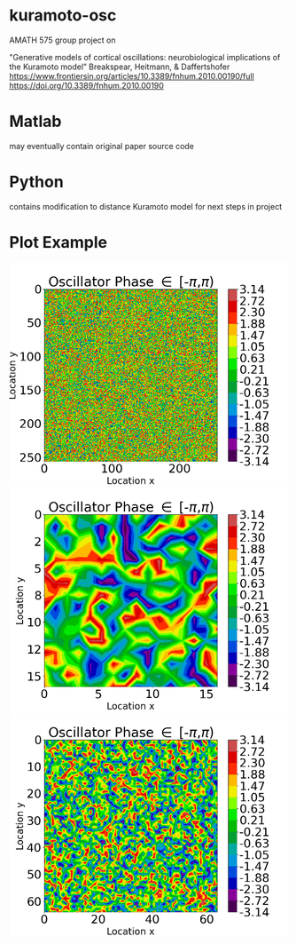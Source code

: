 # kuramoto-osc
AMATH 575 group project on

"Generative models of cortical oscillations: neurobiological implications of the Kuramoto model” Breakspear, Heitmann, & Daffertshofer
https://www.frontiersin.org/articles/10.3389/fnhum.2010.00190/full<br>
https://doi.org/10.3389/fnhum.2010.00190


# Matlab
may eventually contain original paper source code

# Python
contains modification to distance Kuramoto model for next steps in project

# Plot Example

<img width="1039" alt="random ic" src="https://github.com/chriswilly/kuramoto-osc/blob/main/Python/Oscillator%20Phase%20in%20-pipi/Oscillator%20Phase%20in%20-pipi_210502_154316221059.png">


<img width="1039" alt="random ic" src="https://github.com/chriswilly/kuramoto-osc/blob/main/Python/Oscillator%20Phase%20in%20-pipi/Oscillator%20Phase%20in%20-pipi_210502_161605864631.png">



<img width="1039" alt="random ic" src="https://github.com/chriswilly/kuramoto-osc/blob/main/Python/Oscillator%20Phase%20in%20-pipi/Oscillator%20Phase%20in%20-pipi_210502_163132531210.png">
